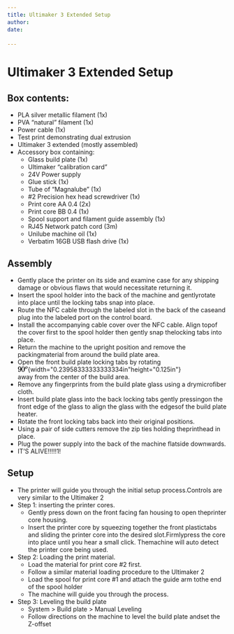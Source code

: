 ```yaml
---
title: Ultimaker 3 Extended Setup
author: 
date: 

---
```

# Ultimaker 3 Extended Setup

## Box contents:
-   PLA silver metallic filament (1x) 
-   PVA “natural” filament (1x) 
-   Power cable (1x) 
-   Test print demonstrating dual extrusion 
-   Ultimaker 3 extended (mostly assembled) 
-   Accessory box containing: 
    -   Glass build plate (1x) 
    -   Ultimaker “calibration card” 
    -   24V Power supply 
    -   Glue stick (1x) 
    -   Tube of “Magnalube” (1x) 
    -   #2 Precision hex head screwdriver (1x) 
    -   Print core AA 0.4 (2x) 
    -   Print core BB 0.4 (1x) 
    -   Spool support and filament guide assembly (1x) 
    -   RJ45 Network patch cord (3m) 
    -   Unilube machine oil (1x) 
    -   Verbatim 16GB USB flash drive (1x)

## Assembly

-   Gently place the printer on its side and examine case for any
shipping damage or obvious flaws that would necessitate
returning it.  
-   Insert the spool holder into the back of the machine and gentlyrotate into place until the locking tabs snap into place.  
-   Route the NFC cable through the labeled slot in the back of the caseand plug into the labeled port on the control board.  
-   Install the accompanying cable cover over the NFC cable. Align topof the cover first to the spool holder then gently snap thelocking tabs into place.  
-   Return the machine to the upright position and remove the packingmaterial from around the build plate area.  
-   Open the front build plate locking tabs by rotating  
![](images/Ultimaker3extendedsetup/media/image2.gif){width="0.23958333333333334in"height="0.125in"}  
away from the center of the build area.  
-   Remove any fingerprints from the build plate glass using a drymicrofiber cloth.  
-   Insert build plate glass into the back locking tabs gently pressingon the front edge of the glass to align the glass with the edgesof the build plate heater.  
-   Rotate the front locking tabs back into their original positions.  
-   Using a pair of side cutters remove the zip ties holding theprinthead in place.  
-   Plug the power supply into the back of the machine flatside downwards.  
-   IT’S ALIVE!!!!!1!

## Setup

-   The printer will guide you through the initial setup process.Controls are very similar to the Ultimaker 2 
-   Step 1: inserting the printer cores.  
    -   Gently press down on the front facing fan housing to open theprinter core housing.  
    -   Insert the printer core by squeezing together the front plastictabs and sliding the printer core into the desired slot.Firmlypress the core into place until you hear a small click. Themachine will auto detect the printer core being used.  
-   Step 2: Loading the print material.  
    -   Load the material for print core #2 first.  
    -   Follow a similar material loading procedure to the Ultimaker 2 
    -   Load the spool for print core #1 and attach the guide arm tothe end of the spool holder 
    -   The machine will guide you through the process.  
-   Step 3: Leveling the build plate 
    -   System &gt; Build plate &gt; Manual Leveling 
    -   Follow directions on the machine to level the build plate andset the Z-offset 

